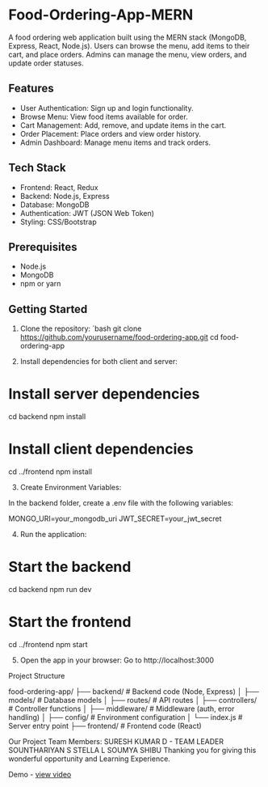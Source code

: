 # Food-Ordering-App-MERN
A food ordering web application built using the MERN stack (MongoDB, Express, React, Node.js). Users can browse the menu, add items to their cart, and place orders. Admins can manage the menu, view orders, and update order statuses.

## Features

- User Authentication: Sign up and login functionality.
- Browse Menu: View food items available for order.
- Cart Management: Add, remove, and update items in the cart.
- Order Placement: Place orders and view order history.
- Admin Dashboard: Manage menu items and track orders.

## Tech Stack

- Frontend: React, Redux
- Backend: Node.js, Express
- Database: MongoDB
- Authentication: JWT (JSON Web Token)
- Styling: CSS/Bootstrap

## Prerequisites

- Node.js
- MongoDB
- npm or yarn

## Getting Started

1. Clone the repository:
   `bash
   git clone https://github.com/yourusername/food-ordering-app.git
   cd food-ordering-app

2. Install dependencies for both client and server:

# Install server dependencies
cd backend
npm install

# Install client dependencies
cd ../frontend
npm install


3. Create Environment Variables:

In the backend folder, create a .env file with the following variables:

MONGO_URI=your_mongodb_uri
JWT_SECRET=your_jwt_secret



4. Run the application:

# Start the backend
cd backend
npm run dev

# Start the frontend
cd ../frontend
npm start


5. Open the app in your browser: Go to http://localhost:3000



Project Structure

food-ordering-app/
├── backend/           # Backend code (Node, Express)
│   ├── models/        # Database models
│   ├── routes/        # API routes
│   ├── controllers/   # Controller functions
│   ├── middleware/    # Middleware (auth, error handling)
│   ├── config/        # Environment configuration
│   └── index.js      # Server entry point
├── frontend/          # Frontend code (React)

Our Project Team Members:
SURESH KUMAR D - TEAM LEADER
SOUNTHARIYAN S 
STELLA L 
SOUMYA SHIBU 
Thanking you for giving this wonderful opportunity and Learning Experience.

Demo - <a href="https://drive.google.com/file/d/19Tf1kSCMB_wFPSyBlKLsKHuaWcHiLGc3/view?usp=drivesdk">view video</a>


